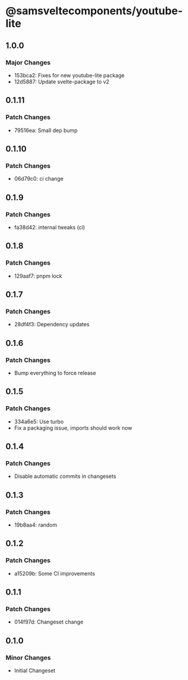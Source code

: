 # @samsveltecomponents/youtube-lite

## 1.0.0

### Major Changes

- 153bca2: Fixes for new youtube-lite package
- 12d5887: Update svelte-package to v2

## 0.1.11

### Patch Changes

- 79516ea: Small dep bump

## 0.1.10

### Patch Changes

- 06d79c0: ci change

## 0.1.9

### Patch Changes

- fa38d42: internal tweaks (ci)

## 0.1.8

### Patch Changes

- 129aaf7: pnpm lock

## 0.1.7

### Patch Changes

- 28df4f3: Dependency updates

## 0.1.6

### Patch Changes

- Bump everything to force release

## 0.1.5

### Patch Changes

- 334a6e5: Use turbo
- Fix a packaging issue, imports should work now

## 0.1.4

### Patch Changes

- Disable automatic commits in changesets

## 0.1.3

### Patch Changes

- 19b8aa4: random

## 0.1.2

### Patch Changes

- a15209b: Some CI improvements

## 0.1.1

### Patch Changes

- 014f97d: Changeset change

## 0.1.0

### Minor Changes

- Initial Changeset
